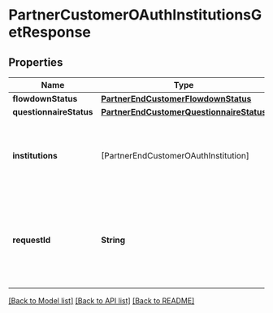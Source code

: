 # PartnerCustomerOAuthInstitutionsGetResponse

## Properties
Name | Type | Description | Notes
------------ | ------------- | ------------- | -------------
**flowdownStatus** | [**PartnerEndCustomerFlowdownStatus**](PartnerEndCustomerFlowdownStatus.md) |  | [optional] 
**questionnaireStatus** | [**PartnerEndCustomerQuestionnaireStatus**](PartnerEndCustomerQuestionnaireStatus.md) |  | [optional] 
**institutions** | [PartnerEndCustomerOAuthInstitution] | The OAuth institutions with which the end customer&#39;s application is being registered. | [optional] 
**requestId** | **String** | A unique identifier for the request, which can be used for troubleshooting. This identifier, like all Plaid identifiers, is case sensitive. | [optional] 

[[Back to Model list]](../README.md#documentation-for-models) [[Back to API list]](../README.md#documentation-for-api-endpoints) [[Back to README]](../README.md)


